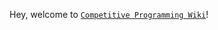 Hey, welcome to [`Competitive Programming Wiki`](https://github.com/aam-oj-cp/Competitive-Programming/wiki)!
